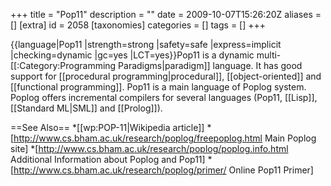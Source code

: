 +++
title = "Pop11"
description = ""
date = 2009-10-07T15:26:20Z
aliases = []
[extra]
id = 2058
[taxonomies]
categories = []
tags = []
+++

{{language|Pop11
|strength=strong
|safety=safe
|express=implicit
|checking=dynamic
|gc=yes
|LCT=yes}}Pop11 is a dynamic multi-[[:Category:Programming Paradigms|paradigm]] language. It has good support for [[procedural programming|procedural]], [[object-oriented]] and [[functional programming]]. Pop11 is a main language of Poplog system. Poplog offers incremental compilers for several languages (Pop11, [[Lisp]], [[Standard ML|SML]] and [[Prolog]]).

==See Also==
*[[wp:POP-11|Wikipedia article]]
*[http://www.cs.bham.ac.uk/research/poplog/freepoplog.html Main Poplog site]
*[http://www.cs.bham.ac.uk/research/poplog/poplog.info.html Additional Information about Poplog and Pop11]
*[http://www.cs.bham.ac.uk/research/poplog/primer/ Online Pop11 Primer]

